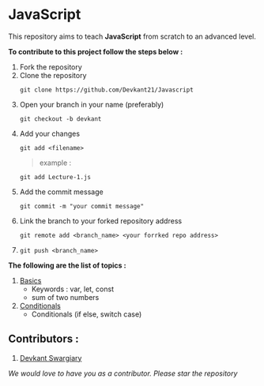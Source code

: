 # JavaScript


This repository aims to teach **JavaScript** from scratch to an advanced level.

**To contribute to this project follow the steps below :**

1. Fork the repository
2. Clone the repository
    ```
    git clone https://github.com/Devkant21/Javascript
    ```
3. Open your branch in your name (preferably)
    ```
    git checkout -b devkant
    ```
4. Add your changes
    ```
    git add <filename>
    ```
    >example : 
    ```
    git add Lecture-1.js
    ```
5. Add the commit message
    ```
    git commit -m "your commit message"
    ```
6. Link the branch to your forked repository address 
    ```
    git remote add <branch_name> <your forrked repo address>
    ```
7. 
    ```
    git push <branch_name>
**The following are the list of topics :**

1. [Basics](Lecture-1.js)
    - Keywords : var, let, const
    - sum of two numbers
2. [Conditionals](Lecture-2.js)
    - Conditionals (if else, switch case)


## Contributors :

1. [Devkant Swargiary](https://github.com/Devkant21/)


*We would love to have you as a contributor. 
Please star the repository*